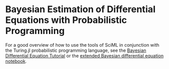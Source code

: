 # Bayesian Estimation of Differential Equations with Probabilistic Programming

For a good overview of how to use the tools of SciML in conjunction with the
Turing.jl probabilistic programming language, see the
[Bayesian Differential Equation Tutorial](https://turing.ml/dev/tutorials/10-bayesiandiffeq/)
or the [extended Bayesian differential equation notebook](https://github.com/TuringLang/TuringTutorials/blob/master/10_diffeq.ipynb).
